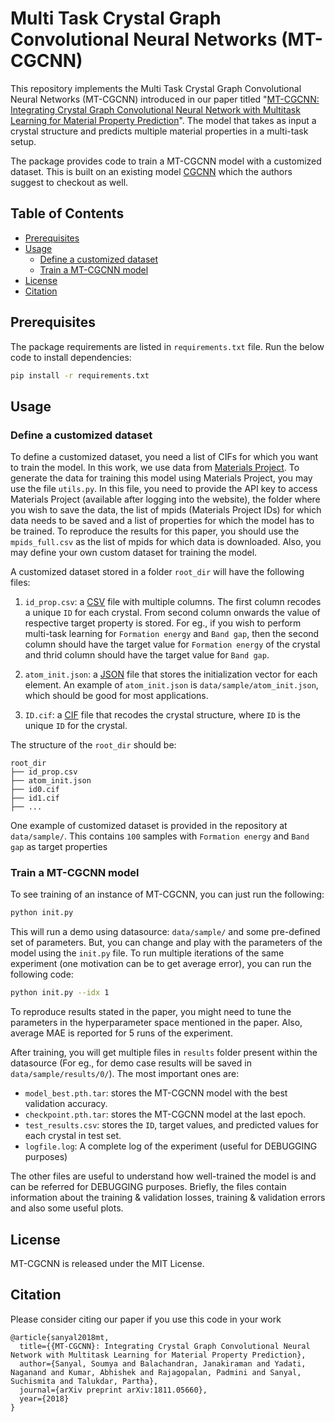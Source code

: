 # Multi Task Crystal Graph Convolutional Neural Networks (MT-CGCNN)

This repository implements the Multi Task Crystal Graph Convolutional Neural Networks (MT-CGCNN) introduced in our paper titled "[MT-CGCNN: Integrating Crystal Graph Convolutional Neural Network with Multitask Learning for Material Property Prediction](https://arxiv.org/abs/1811.05660)". The model that takes as input a crystal structure and predicts multiple material properties in a multi-task setup.

The package provides code to train a MT-CGCNN model with a customized dataset. This is built on an existing model [CGCNN](https://github.com/txie-93/cgcnn) which the authors suggest to checkout as well.

## Table of Contents

- [Prerequisites](#prerequisites)
- [Usage](#usage)
  - [Define a customized dataset](#define-a-customized-dataset)
  - [Train a MT-CGCNN model](#train-a-cgcnn-model)
- [License](#license)
- [Citation](#cite)

##  Prerequisites

The package requirements are listed in `requirements.txt` file. Run the below code to install dependencies:

```bash
pip install -r requirements.txt
```

## Usage

### Define a customized dataset 

To define a customized dataset, you need a list of CIFs for which you want to train the model.
In this work, we use data from [Materials Project](https://www.materialsproject.org/). To generate the data for training this model using Materials Project, you may use the file `utils.py`. In this file, you need to provide the API key to access Materials Project (available after logging into the website), the folder where you wish to save the data, the list of mpids (Materials Project IDs) for which data needs to be saved and a list of properties for which the model has to be trained. To reproduce the results for this paper, you should use the `mpids_full.csv` as the list of mpids for which data is downloaded. Also, you may define your own custom dataset for training the model.

A customized dataset stored in a folder `root_dir` will have the following files:

1. `id_prop.csv`: a [CSV](https://en.wikipedia.org/wiki/Comma-separated_values) file with multiple columns. The first column recodes a unique `ID` for each crystal. From second column onwards the value of respective target property is stored. For eg., if you wish to perform multi-task learning for `Formation energy` and `Band gap`, then the second column should have the target value for `Formation energy` of the crystal and thrid column should have the target value for `Band gap`.

2. `atom_init.json`: a [JSON](https://en.wikipedia.org/wiki/JSON) file that stores the initialization vector for each element. An example of `atom_init.json` is `data/sample/atom_init.json`, which should be good for most applications.

3. `ID.cif`: a [CIF](https://en.wikipedia.org/wiki/Crystallographic_Information_File) file that recodes the crystal structure, where `ID` is the unique `ID` for the crystal.

The structure of the `root_dir` should be:

```
root_dir
├── id_prop.csv
├── atom_init.json
├── id0.cif
├── id1.cif
├── ...
```

One example of customized dataset is provided in the repository at `data/sample/`. This contains `100` samples with `Formation energy` and `Band gap` as target properties

### Train a MT-CGCNN model

To see training of an instance of MT-CGCNN, you can just run the following:

```bash
python init.py
```
This will run a demo using datasource: `data/sample/` and some pre-defined set of parameters. But, you can change and play with the parameters of the model using the `init.py` file. To run multiple iterations of the same experiment (one motivation can be to get average error), you can run the following code:

```bash
python init.py --idx 1
```

To reproduce results stated in the paper, you might need to tune the parameters in the hyperparameter space mentioned in the paper. Also, average MAE is reported for 5 runs of the experiment.

After training, you will get multiple files in `results` folder present within the datasource (For eg., for demo case results will be saved in `data/sample/results/0/`). The most important ones are:

- `model_best.pth.tar`: stores the MT-CGCNN model with the best validation accuracy.
- `checkpoint.pth.tar`: stores the MT-CGCNN model at the last epoch.
- `test_results.csv`: stores the `ID`, target values, and predicted values for each crystal in test set.
- `logfile.log`: A complete log of the experiment (useful for DEBUGGING purposes)

The other files are useful to understand how well-trained the model is and can be referred for DEBUGGING purposes. Briefly, the files contain information about the training & validation losses, training & validation errors and also some useful plots.

## License

MT-CGCNN is released under the MIT License.

## Citation
Please consider citing our paper if you use this code in your work
```
@article{sanyal2018mt,
  title={{MT-CGCNN}: Integrating Crystal Graph Convolutional Neural Network with Multitask Learning for Material Property Prediction},
  author={Sanyal, Soumya and Balachandran, Janakiraman and Yadati, Naganand and Kumar, Abhishek and Rajagopalan, Padmini and Sanyal, Suchismita and Talukdar, Partha},
  journal={arXiv preprint arXiv:1811.05660},
  year={2018}
}
```
